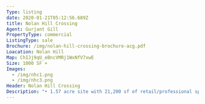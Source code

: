 ```yaml
---
Type: listing
date: 2020-01-21T05:12:56.689Z
title: Nolan Hill Crossing
Agent: Gurjant Gill
PropertyType: commercial
ListingType: sale
Brochure: /img/nolan-hill-crossing-brochure-acg.pdf
Loacation: Nolan Hill
Map: ChIJj9qU_eBncVMRj1WxNfV7xwE
Size: 1000 SF +
Images:
  - /img/nhc1.png
  - /img/nhc3.png
Header: Nolan Hill Crossing
Description: "• 1.57 acre site with 21,200 sf of retail/professional space\r\n\n• Located in the heart of the growing Nolan Hill community\r\n\n• Opening in Q3 2020\r\n\n• Development permit approved\r\n\n• Approved Daycare\n\n• 2 new schools in the community:\r\n\n\\> One Elementary/Junior High School through CCSD\r\n\n\\> One K-4 through CBE"
---
```


